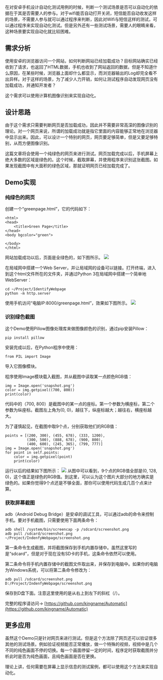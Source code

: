 在对安卓手机设计自动化测试用例的时候，判断一个测试场景是否可以自动化的依据在于其是否需要人的参与。对于wifi能否自动打开关闭，短信能否自动收发这样的场景，不需要人参与就可以通过程序来判断，因此对Wifi与短信这样的测试，可以通过程序来实现自动化测试。但是另外还有一些测试场景，需要人的眼睛来看，这种场景要实现自动化就比较困难。

## 需求分析
使用安卓的浏览器访问一个网站，如何判断网站已经加载成功？目标网站确实已经收到了请求，也返回了HTML数据，手机也收到了网站返回的数据，但是不知道什么原因，在某些时候，浏览器上面却什么都显示，而浏览器输出的Log却完全看不出异样。对于这样的场景，为了减少人力开销，如何让测试程序自动发现网页没有加载成功，并通知开发者？

这个需求可以使用计算机图像识别来实现自动化。

## 设计思路
由于这个需求只需要判断网页是否加载成功，因此并不需要非常高深的图像识别的理论。对一个网页来说，所谓的加载成功就是指它里面的内容能够正常地在浏览器中显示出来。因此，可以设计一个特别的网页，网页要足够简单，但是又要足够特别，从而方便图像识别。

这篇文章将会使用一个纯绿色的网页来进行测试。网页加载完成以后，手机屏幕上绝大多数的区域是绿色的。这个时候，截取屏幕，并使用程序来识别这张截图。如果发现截图中有大面积的绿色区域，那就证明网页已经加载完成了。

## Demo实现
### 纯绿色的网页

创建一个“greenpage.html”，它的代码如下：
```
<html>
<head>
    <title>Green Page</title>
</head>
<body bgcolor="green">

</body>
</html>
```

网站加载成功以后，页面是全绿色的，如下图所示。
![](http://7sbpmp.com1.z0.glb.clouddn.com/2016-12-04-18-49-20.png)

在局域网中搭建一个Web Server，并让局域网的设备可以链接。打开终端，进入到这个html文件所在的文件夹，并通过Python 3在局域网中搭建一个简单地WebServer：
```shell
cd ~/Project/IdentifyWebpage
python -m http.server
```
使用手机访问“电脑IP:8000/greenpage.html”，效果如下图所示。
![](http://7sbpmp.com1.z0.glb.clouddn.com/2016-12-04-19-01-42.png)

### 识别绿色截图
这个Demo使用Pillow图像处理库来做图像颜色的识别，通过pip安装Pillow：
```
pip install pillow
```
安装完成以后，在Python程序中使用：
```
from PIL import Image
```
导入它图像模块。

程序使用Image模块载入截图，并从截图中读取某一点颜色RGB值：
```
img = Image.open('snapshot.png')
color = img.getpixel((700, 800))
print(color)
```
代码中的（700, 800）是截图中的某一点的座标。第一个参数为横座标，第二个参数为纵座标。截图左上角为(0, 0)，越往下，纵座标越大；越往右，横座标越大。

为了谨慎起见，在截图中取9个点，分别获取他们的RGB值：
```
points = [(200, 300), (455, 678), (333, 1200),
          (300, 500), (888, 678), (900, 800),
          (400, 600), (245, 365), (799, 777)]
img = Image.open('snapshot.png')
for point in self.points:
    color = img.getpixel(point)
    print(color)
```
运行以后的结果如下图所示：
![](http://7sbpmp.com1.z0.glb.clouddn.com/2016-12-04-19-44-55.png)
从图中可以看到，9个点的RGB值全部是(0, 128, 0)，这个值正是绿色的RGB值。到这里，可以认为这个图片大部分的地方确实是绿色的。如果你觉得9个点还是不够全面，那你可以使用代码生成几百个点来计算。

### 获取屏幕截图
adb（Android Debug Bridge）是安卓的调试工具，可以通过adb的命令来控制手机。要对手机截图，只需要使用下面两条命令：
```
adb shell /system/bin/screencap -p /sdcard/screenshot.png
adb pull /sdcard/screenshot.png ~/Project/IndenfyWebpage/screenshot.png
```
第一条命令生成截图，并将截图保存到手机内置存储中。虽然这里写的是“sdcard”，但是对于现在没有SD卡的手机，这条命令依然可以使用。

第二条命令将手机内置存储中的截图文件取出来，并保存到电脑中。如果你的电脑为Windows系统，可以将第二条命令修改为：
```
adb pull /sdcard/screenshot.png D:/Project/IndenfyWebpage/screenshot.png
```
保存到D盘下面。注意这里使用的是从右上到左下的斜杠（/）。

完整的程序请访问-> [https://github.com/kingname/Automatic](https://github.com/kingname/Automatic)

## 更多应用
虽然这个Demo只是针对网页来进行测试。但是这个方法除了网页还可以验证很多其他的测试场景。例如验证视频能否正常播放，做一个特殊的视频，视频中是几个不同的纯色画面不停的切换。每一个画面停留一定的时间，程序定时获取截图并分析此时是否为纯色画面，且纯色画面是否在更换。

理论上讲，任何需要在屏幕上显示信息的测试案例，都可以使用这个方法来实现自动化。

